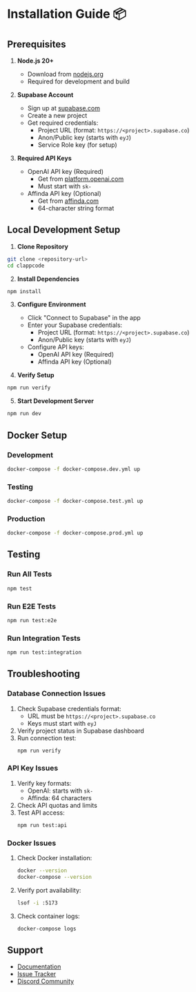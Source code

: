 # Installation Guide 📦

## Prerequisites

1. **Node.js 20+**
   - Download from [nodejs.org](https://nodejs.org)
   - Required for development and build

2. **Supabase Account**
   - Sign up at [supabase.com](https://supabase.com)
   - Create a new project
   - Get required credentials:
     - Project URL (format: `https://<project>.supabase.co`)
     - Anon/Public key (starts with `eyJ`)
     - Service Role key (for setup)

3. **Required API Keys**
   - OpenAI API key (Required)
     - Get from [platform.openai.com](https://platform.openai.com)
     - Must start with `sk-`
   - Affinda API key (Optional)
     - Get from [affinda.com](https://affinda.com)
     - 64-character string format

## Local Development Setup

1. **Clone Repository**
```bash
git clone <repository-url>
cd clappcode
```

2. **Install Dependencies**
```bash
npm install
```

3. **Configure Environment**
   - Click "Connect to Supabase" in the app
   - Enter your Supabase credentials:
     - Project URL (format: `https://<project>.supabase.co`)
     - Anon/Public key (starts with `eyJ`)
   - Configure API keys:
     - OpenAI API key (Required)
     - Affinda API key (Optional)

4. **Verify Setup**
```bash
npm run verify
```

5. **Start Development Server**
```bash
npm run dev
```

## Docker Setup

### Development
```bash
docker-compose -f docker-compose.dev.yml up
```

### Testing
```bash
docker-compose -f docker-compose.test.yml up
```

### Production
```bash
docker-compose -f docker-compose.prod.yml up
```

## Testing

### Run All Tests
```bash
npm test
```

### Run E2E Tests
```bash
npm run test:e2e
```

### Run Integration Tests
```bash
npm run test:integration
```

## Troubleshooting

### Database Connection Issues
1. Check Supabase credentials format:
   - URL must be `https://<project>.supabase.co`
   - Keys must start with `eyJ`
2. Verify project status in Supabase dashboard
3. Run connection test:
   ```bash
   npm run verify
   ```

### API Key Issues
1. Verify key formats:
   - OpenAI: starts with `sk-`
   - Affinda: 64 characters
2. Check API quotas and limits
3. Test API access:
   ```bash
   npm run test:api
   ```

### Docker Issues
1. Check Docker installation:
   ```bash
   docker --version
   docker-compose --version
   ```
2. Verify port availability:
   ```bash
   lsof -i :5173
   ```
3. Check container logs:
   ```bash
   docker-compose logs
   ```

## Support

- [Documentation](docs/)
- [Issue Tracker](https://github.com/your-repo/issues)
- [Discord Community](https://discord.gg/your-server)